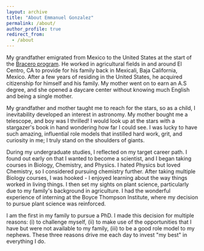 ```yaml
---
layout: archive
title: "About Emmanuel Gonzalez"
permalink: /about/
author_profile: true
redirect_from:
  - /about
---
```


My grandfather emigrated from Mexico to the United States at the start of the [Bracero program](https://www.labor.ucla.edu/what-we-do/research-tools/the-bracero-program/). He worked in agricultural fields in and around El Centro, CA to provide for his family back in Mexicali, Baja California, Mexico. After a few years of residing in the United States, he acquired citizenship for himself and his family. My mother went on to earn an A.S degree, and she opened a daycare center without knowing much English and being a single mother. 

My grandfather and mother taught me to reach for the stars, so as a child, I inevitability developed an interest in astronomy. My mother bought me a telescope, and boy was I thrilled! I would look up at the stars with a stargazer's book in hand wondering how far I could see. I was lucky to have such amazing, influential role models that instilled hard work, grit, and curiosity in me; I truly stand on the shoulders of giants.

During my undergraduate studies, I reflected on my target career path. I found out early on that I wanted to become a scientist, and I began taking courses in Biology, Chemistry, and Physics. I hated Physics but loved Chemistry, so I considered pursuing chemistry further. After taking multiple Biology courses, I was hooked - I enjoyed learning about the way things worked in living things. I then set my sights on plant science, particularly due to my family's background in agriculture. I had the wonderful experience of interning at the Boyce Thompson Institute, where my decision to pursue plant science was reinforced.

I am the first in my family to pursue a PhD. I made this decision for multiple reasons: (i) to challenge myself, (ii) to make use of the opportunities that I have but were not available to my family, (iii) to be a good role model to my nephews. These three reasons drive me each day to invest "my best" in everything I do.